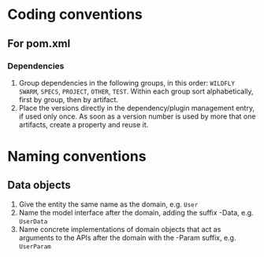 # Coding conventions

## For pom.xml

### Dependencies

1. Group dependencies in the following groups, in this order: `WILDFLY SWARM`, `SPECS`, `PROJECT`, `OTHER`, `TEST`. Within each group sort alphabetically, first by group, then by artifact.
2. Place the versions directly in the dependency/plugin management entry, if used only once. As soon as a version number is used by more that one artifacts, create a property and reuse it.

# Naming conventions

## Data objects

1. Give the entity the same name as the domain, e.g. `User`
2. Name the model interface after the domain, adding the suffix -Data, e.g. `UserData`
3. Name concrete implementations of domain objects that act as arguments to the APIs after the domain with the -Param suffix, e.g. `UserParam`
